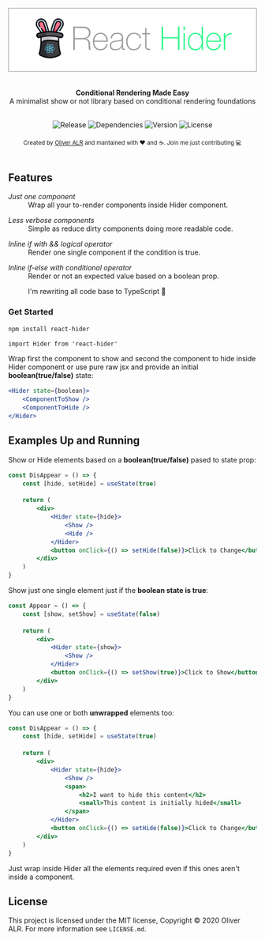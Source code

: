 ![react-hider](logo/react-hider-logo.jpg)

<br />

<div align="center"><strong>Conditional Rendering Made Easy</strong></div>
<div align="center">A minimalist show or not library based on conditional rendering foundations</div>

<br />

<div align="center">
<!-- Badges -->

![Release](https://img.shields.io/badge/release-v1.0.3-success)&nbsp;![Dependencies](https://img.shields.io/badge/dependencies-up%20to%20date-success)&nbsp;![Version](https://img.shields.io/github/v/release/facebook/react?logo=react)&nbsp;![License](https://img.shields.io/npm/l/react?color=blue)

</div>

<div align="center">
    <sub>Created by <a href="https://twitter.com/theoliveralr">Oliver ALR</a> and mantained with ❤️ and ☕️. Join me just contributing 💻</sub>
</div>

<br />

## Features

<dl>
    <dt><i>Just one component</i></dt>
    <dd>Wrap all your to-render components inside Hider component.</dd>
</dl>
<dl>
    <dt><i>Less verbose components</i></dt>
    <dd>Simple as reduce dirty components doing more readable code.</dd>
</dl>
<dl>
    <dt><i>Inline if with && logical operator</i></dt>
    <dd>Render one single component if the condition is true.<dd>
</dl>
<dl>
    <dt><i>Inline if-else with conditional operator</i></dt>
    <dd>Render or not an expected value based on a boolean prop.</dd>
</dl>
<dl>
     <dd>I'm rewriting all code base to TypeScript 😬</dd>
</dl>

### Get Started

```
npm install react-hider
```

```
import Hider from 'react-hider'
```

Wrap first the component to show and second the component to hide
inside Hider component or use pure raw jsx and provide an initial <strong>boolean(true/false)</strong> state:

```jsx
<Hider state={boolean}>
    <ComponentToShow />
    <ComponentToHide />
</Hider>
```

## Examples Up and Running

Show or Hide elements based on a <strong>boolean(true/false)</strong> pased to state prop:

```jsx
const DisAppear = () => {
    const [hide, setHide] = useState(true)

    return (
        <div>
            <Hider state={hide}>
                <Show />
                <Hide />
            </Hider>
            <button onClick={() => setHide(false)}>Click to Change</button>
        </div>
    )
}
```

Show just one single element just if the <strong>boolean state is true</strong>:

```jsx
const Appear = () => {
    const [show, setShow] = useState(false)

    return (
        <div>
            <Hider state={show}>
                <Show />
            </Hider>
            <button onClick={() => setShow(true)}>Click to Show</button>
        </div>
    )
}
```

You can use one or both <strong>unwrapped</strong> elements too:

```jsx
const DisAppear = () => {
    const [hide, setHide] = useState(true)

    return (
        <div>
            <Hider state={hide}>
                <Show />
                <span>
                    <h2>I want to hide this content</h2>
                    <small>This content is initially hided</small>
                </span>
            </Hider>
            <button onClick={() => setHide(false)}>Click to Change</button>
        </div>
    )
}
```

Just wrap inside Hider all the elements required even if this ones aren't inside a component.

## License

This project is licensed under the MIT license, Copyright © 2020 Oliver ALR.
For more information see `LICENSE.md`.
